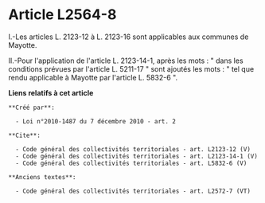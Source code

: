 # Article L2564-8

I.-Les articles L. 2123-12 à L. 2123-16 sont applicables aux communes de Mayotte. 

II.-Pour l'application de l'article L. 2123-14-1, après les mots : " dans les conditions prévues par l'article L. 5211-17 "
sont ajoutés les mots : " tel que rendu applicable à Mayotte par l'article L. 5832-6 ".

**Liens relatifs à cet article**

	**Créé par**:

	  - Loi n°2010-1487 du 7 décembre 2010 - art. 2

	**Cite**:

	  - Code général des collectivités territoriales - art. L2123-12 (V)
	  - Code général des collectivités territoriales - art. L2123-14-1 (V)
	  - Code général des collectivités territoriales - art. L5832-6 (V)

	**Anciens textes**:

	  - Code général des collectivités territoriales - art. L2572-7 (VT)
